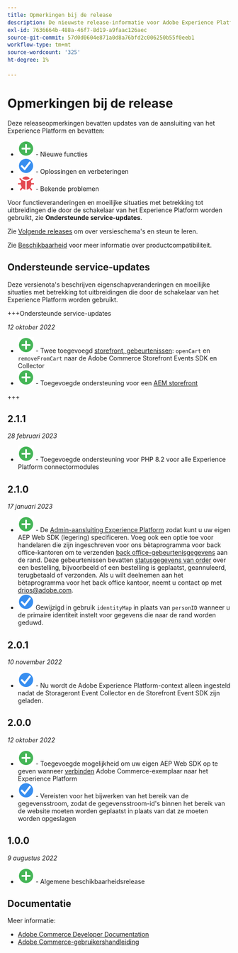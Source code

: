 ```yaml
---
title: Opmerkingen bij de release
description: De nieuwste release-informatie voor Adobe Experience Platform-connector vanuit Adobe Commerce.
exl-id: 7636664b-488a-46f7-8d19-a9faac126aec
source-git-commit: 57d0d0604e871a0d8a76bfd2c006250b55f0eeb1
workflow-type: tm+mt
source-wordcount: '325'
ht-degree: 1%

---
```


# Opmerkingen bij de release

Deze releaseopmerkingen bevatten updates van de aansluiting van het Experience Platform en bevatten:

* ![Nieuw](../assets/new.svg) - Nieuwe functies
* ![Repareren](../assets/fix.svg) - Oplossingen en verbeteringen
* ![Bug](../assets/bug.svg) - Bekende problemen

Voor functieveranderingen en moeilijke situaties met betrekking tot uitbreidingen die door de schakelaar van het Experience Platform worden gebruikt, zie **Ondersteunde service-updates**.

Zie [Volgende releases](https://experienceleague.adobe.com/docs/commerce-operations/release/schedule.html) om over versieschema&#39;s en steun te leren.

Zie [Beschikbaarheid](https://experienceleague.adobe.com/docs/commerce-operations/release/availability.html) voor meer informatie over productcompatibiliteit.

## Ondersteunde service-updates

Deze versienota&#39;s beschrijven eigenschapveranderingen en moeilijke situaties met betrekking tot uitbreidingen die door de schakelaar van het Experience Platform worden gebruikt.

+++Ondersteunde service-updates

_12 oktober 2022_

* ![Nieuw](../assets/new.svg) - Twee toegevoegd [storefront, gebeurtenissen](events.md): `openCart` en `removeFromCart` naar de Adobe Commerce Storefront Events SDK en Collector
* ![Nieuw](../assets/new.svg) - Toegevoegde ondersteuning voor een [AEM storefront](overview.md#aem-support)

+++

## 2.1.1

_28 februari 2023_

* ![Nieuw](../assets/new.svg) - Toegevoegde ondersteuning voor PHP 8.2 voor alle Experience Platform connectormodules

## 2.1.0

_17 januari 2023_

* ![Nieuw](../assets/new.svg) - De [Admin-aansluiting Experience Platform](connect-data.md) zodat kunt u uw eigen AEP Web SDK (legering) specificeren. Voeg ook een optie toe voor handelaren die zijn ingeschreven voor ons bètaprogramma voor back office-kantoren om te verzenden [back office-gebeurtenisgegevens](connect-data.md#data-collection) aan de rand. Deze gebeurtenissen bevatten [statusgegevens van order](events.md#beta-order-status-events) over een bestelling, bijvoorbeeld of een bestelling is geplaatst, geannuleerd, terugbetaald of verzonden. Als u wilt deelnemen aan het bètaprogramma voor het back office kantoor, neemt u contact op met [drios@adobe.com](mailto:drios@adobe.com).
* ![Repareren](../assets/fix.svg) Gewijzigd in gebruik `identityMap` in plaats van `personID` wanneer u de primaire identiteit instelt voor gegevens die naar de rand worden geduwd.

## 2.0.1

_10 november 2022_

* ![Probleem opgelost](../assets/fix.svg) - Nu wordt de Adobe Experience Platform-context alleen ingesteld nadat de Storageront Event Collector en de Storefront Event SDK zijn geladen.

## 2.0.0

_12 oktober 2022_

* ![Nieuw](../assets/new.svg) - Toegevoegde mogelijkheid om uw eigen AEP Web SDK op te geven wanneer [verbinden](connect-data.md) Adobe Commerce-exemplaar naar het Experience Platform
* ![Repareren](../assets/fix.svg) - Vereisten voor het bijwerken van het bereik van de gegevensstroom, zodat de gegevensstroom-id&#39;s binnen het bereik van de website moeten worden geplaatst in plaats van dat ze moeten worden opgeslagen

## 1.0.0

_9 augustus 2022_

* ![Nieuw](../assets/new.svg) - Algemene beschikbaarheidsrelease

## Documentatie

Meer informatie:

* [Adobe Commerce Developer Documentation](https://devdocs.magento.com/)
* [Adobe Commerce-gebruikershandleiding](https://docs.magento.com/user-guide/)

